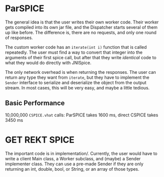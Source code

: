 # ParSPICE

The general idea is that the user writes their own worker code. Their worker
gets compiled into its own jar file, and the Dispatcher starts several of them
up like before. The difference is, there are no requests, and only one round of
responses.

The custom worker code has an `iterate(int i)` function that is called repeatedly.
The user must find a way to convert that integer into the arguments of their first
spice call, but after that they write *identical* code to what they would do directly
with JNISpice.

The only network overhead is when returning the responses. The user can return
any type they want from `iterate`, but they have to implement the `Sender`
interface to serialize and deserialize the object from the output stream. In
most cases, this will be very easy, and maybe a little tedious.

## Basic Performance

10,000,000 `CSPICE.vhat` calls: ParSPICE takes 1600 ms, direct CSPICE takes 3450 ms

# GET REKT SPICE

The important code is in implementation/. Currently, the user would have to write a client Main class, a Worker subclass, and (maybe) a Sender implementer class.
They can use a pre-made Sender if they are only returning an int, double, bool, or String, or an array of those types.
